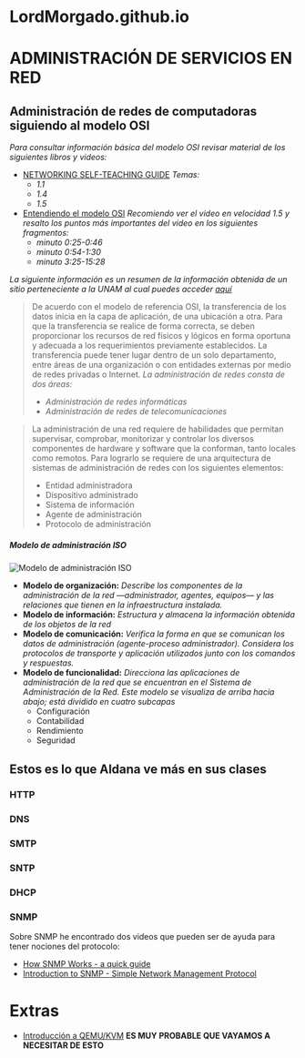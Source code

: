 # LordMorgado.github.io

# ADMINISTRACIÓN DE SERVICIOS EN RED

## Administración de redes de computadoras siguiendo al modelo OSI

*Para consultar información básica del modelo OSI revisar material de los siguientes libros y videos:*
- [NETWORKING SELF-TEACHING GUIDE](https://drive.google.com/file/d/164hMSjoF682H_lQERSIUefKapGsBagEm/view?usp=sharing) _Temas:_
  - *1.1*
  - *1.4*
  - *1.5*
- [Entendiendo el modelo OSI](https://www.youtube.com/watch?v=CnNRdJgeMo8&ab_channel=EliezerDeLe%C3%B3n) _Recomiendo ver el video en velocidad 1.5 y resalto los puntos más importantes del video en los siguientes fragmentos:_
  - *minuto 0:25-0:46*
  - *minuto 0:54-1:30*
  - *minuto 3:25-15:28*

*La siguiente información es un resumen de la información obtenida de un sitio perteneciente a la UNAM al cual puedes acceder [aquí](https://programas.cuaed.unam.mx/repositorio/moodle/pluginfile.php/931/mod_resource/content/4/contenido/index.html)*

> De acuerdo con el modelo de referencia OSI, la transferencia de los datos inicia en la capa de aplicación, de una ubicación a otra. Para que la transferencia se realice de forma correcta, se deben proporcionar los recursos de red físicos y lógicos en forma oportuna y adecuada a los requerimientos previamente establecidos. La transferencia puede tener lugar dentro de un solo departamento, entre áreas de una organización o con entidades externas por medio de redes privadas o Internet.
*La administración de redes consta de dos áreas:*
>- *Administración de redes informáticas*
>- *Administración de redes de telecomunicaciones*

>La administración de una red requiere de habilidades que permitan supervisar, comprobar, monitorizar y controlar los diversos componentes de hardware y software que la conforman, tanto locales como remotos. Para lograrlo se requiere de una arquitectura de sistemas de administración de redes con los siguientes elementos:
>- Entidad administradora
>- Dispositivo administrado
>- Sistema de información
>- Agente de administración
>- Protocolo de administración
##### Modelo de administración ISO
![Modelo de administración ISO](https://programas.cuaed.unam.mx/repositorio/moodle/pluginfile.php/931/mod_resource/content/4/contenido/img/esquema1.png)

- __Modelo de organización:__ _Describe los componentes de la administración de la red —administrador, agentes, equipos— y las relaciones que tienen en la infraestructura instalada._
- __Modelo de información:__ _Estructura y almacena la información obtenida de los objetos de la red_
- __Modelo de comunicación:__ _Verifica la forma en que se comunican los datos de administración (agente-proceso administrador). Considera los protocolos de transporte y aplicación utilizados junto con los comandos y respuestas._
- __Modelo de funcionalidad:__ _Direcciona las aplicaciones de administración de la red que se encuentran en el Sistema de Administración de la Red. Este modelo se visualiza de arriba hacia abajo; está dividido en cuatro subcapas_
  - Configuración 
  - Contabilidad
  - Rendimiento 
  - Seguridad 
 
## Estos es lo que Aldana ve más en sus clases  
### HTTP
### DNS
### SMTP
### SNTP
### DHCP
### SNMP
Sobre SNMP he encontrado dos videos que pueden ser de ayuda para tener nociones del protocolo: 
- [How SNMP Works - a quick guide](https://www.youtube.com/watch?v=2IXP0TkwNJU&ab_channel=nagiosvideo)
- [Introduction to SNMP - Simple Network Management Protocol](https://www.youtube.com/watch?v=ZX-XGQoISHQ&ab_channel=ElitheComputerGuy)

# Extras
- [Introducción a QEMU/KVM](https://www.youtube.com/watch?v=NGN9p4pulFM&feature=youtu.be&ab_channel=ParrotOSSchool) __ES MUY PROBABLE QUE VAYAMOS A NECESITAR DE ESTO__

